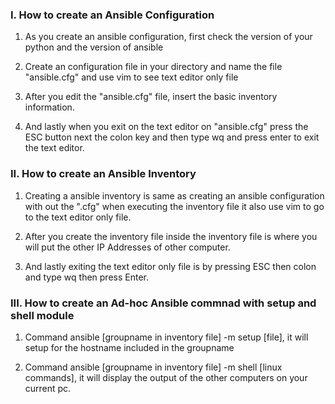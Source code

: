 ### I. How to create an Ansible Configuration

1. As you create an ansible configuration, first check the version of your python and the version of ansible

2. Create an configuration file in your directory and name the file "ansible.cfg" and use vim to see text editor only file

3. After you edit the "ansible.cfg" file, insert the basic inventory information.

4. And lastly when you exit on the text editor on "ansible.cfg" press the ESC button next the colon key and then type wq and press enter to exit the text editor.


### II. How to create an Ansible Inventory

1. Creating a ansible inventory is same as creating an ansible configuration with out the ".cfg" when executing the inventory file it also use vim to go to the text editor only file.

2. After you create the inventory file inside the inventory file is where you will put the other IP Addresses of other computer.

3. And lastly exiting the text editor only file is by pressing ESC then colon and type wq then press Enter.

### III. How to create an Ad-hoc Ansible commnad with setup and shell module

1. Command ansible [groupname in inventory file] -m setup [file], it will setup for the hostname included in the groupname

2. Command ansible [groupname in inventory file] -m shell [linux commands], it will display the output of the other computers on your current pc.
